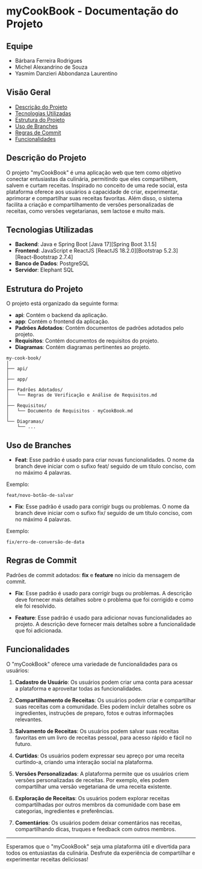 # myCookBook - Documentação do Projeto

## Equipe

- Bárbara Ferreira Rodrigues
- Michel Alexandrino de Souza
- Yasmim Danzieri Abbondanza Laurentino

## Visão Geral

- [Descrição do Projeto](#descrição-do-projeto)
- [Tecnologias Utilizadas](#tecnologias-utilizadas)
- [Estrutura do Projeto](#estrutura-do-projeto)
- [Uso de Branches](#uso-de-branches)
- [Regras de Commit](#regras-de-commit)
- [Funcionalidades](#funcionalidades)

## Descrição do Projeto

O projeto "myCookBook" é uma aplicação web que tem como objetivo conectar entusiastas da culinária, permitindo que eles compartilhem, salvem e curtam receitas. Inspirado no conceito de uma rede social, esta plataforma oferece aos usuários a capacidade de criar, experimentar, aprimorar e compartilhar suas receitas favoritas. Além disso, o sistema facilita a criação e compartilhamento de versões personalizadas de receitas, como versões vegetarianas, sem lactose e muito mais.

## Tecnologias Utilizadas

- **Backend**: Java e Spring Boot [Java 17][Spring Boot 3.1.5]
- **Frontend**: JavaScript e ReactJS [ReactJS 18.2.0][Bootstrap 5.2.3][React-Bootstrap 2.7.4]
- **Banco de Dados**: PostgreSQL
- **Servidor**: Elephant SQL

## Estrutura do Projeto

O projeto está organizado da seguinte forma:

- **api**: Contém o backend da aplicação.
- **app**: Contém o frontend da aplicação.
- **Padrões Adotados**: Contém documentos de padrões adotados pelo projeto.
- **Requisitos**: Contém documentos de requisitos do projeto.
- **Diagramas**: Contém diagramas pertinentes ao projeto.

```plaintext
my-cook-book/
│
├── api/
│
├── app/
│
├── Padrões Adotados/
│   └── Regras de Verificação e Análise de Requisitos.md
│
├── Requisitos/
│   └── Documento de Requisitos - myCookBook.md
│
└── Diagramas/
    └── ...
```

## Uso de Branches

- **Feat**: Esse padrão é usado para criar novas funcionalidades. O nome da branch deve iniciar com o sufixo feat/ seguido de um título conciso, com no máximo 4 palavras.

Exemplo:
```plaintext
feat/novo-botão-de-salvar
```

- **Fix**: Esse padrão é usado para corrigir bugs ou problemas. O nome da branch deve iniciar com o sufixo fix/ seguido de um título conciso, com no máximo 4 palavras.

Exemplo:
```plaintext
fix/erro-de-conversão-de-data
```

## Regras de Commit

Padrões de commit adotados: **fix** e **feature** no início da mensagem de commit.

- **Fix**: Esse padrão é usado para corrigir bugs ou problemas. A descrição deve fornecer mais detalhes sobre o problema que foi corrigido e como ele foi resolvido.

- **Feature**: Esse padrão é usado para adicionar novas funcionalidades ao projeto. A descrição deve fornecer mais detalhes sobre a funcionalidade que foi adicionada.

## Funcionalidades

O "myCookBook" oferece uma variedade de funcionalidades para os usuários:

1. **Cadastro de Usuário**: Os usuários podem criar uma conta para acessar a plataforma e aproveitar todas as funcionalidades.

2. **Compartilhamento de Receitas**: Os usuários podem criar e compartilhar suas receitas com a comunidade. Eles podem incluir detalhes sobre os ingredientes, instruções de preparo, fotos e outras informações relevantes.

3. **Salvamento de Receitas**: Os usuários podem salvar suas receitas favoritas em um livro de receitas pessoal, para acesso rápido e fácil no futuro.

4. **Curtidas**: Os usuários podem expressar seu apreço por uma receita curtindo-a, criando uma interação social na plataforma.

5. **Versões Personalizadas**: A plataforma permite que os usuários criem versões personalizadas de receitas. Por exemplo, eles podem compartilhar uma versão vegetariana de uma receita existente.

6. **Exploração de Receitas**: Os usuários podem explorar receitas compartilhadas por outros membros da comunidade com base em categorias, ingredientes e preferências.

7. **Comentários**: Os usuários podem deixar comentários nas receitas, compartilhando dicas, truques e feedback com outros membros.

---

Esperamos que o "myCookBook" seja uma plataforma útil e divertida para todos os entusiastas da culinária. Desfrute da experiência de compartilhar e experimentar receitas deliciosas!